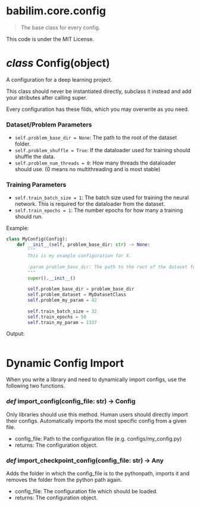 # babilim.core.config

> The base class for every config.

This code is under the MIT License.

# *class* **Config**(object)

A configuration for a deep learning project.

This class should never be instantiated directly, subclass it instead and add your atributes after calling super.


Every configuration has these filds, which you may overwrite as you need.

### Dataset/Problem Parameters
* `self.problem_base_dir = None`: The path to the root of the dataset folder.
* `self.problem_shuffle = True`: If the dataloader used for training should shuffle the data.
* `self.problem_num_threads = 0`: How many threads the dataloader should use. (0 means no multithreading and is most stable)

### Training Parameters
* `self.train_batch_size = 1`: The batch size used for training the neural network. This is required for the dataloader from the dataset.
* `self.train_epochs = 1`: The number epochs for how many a training should run.

Example:
```python
class MyConfig(Config):
    def __init__(self, problem_base_dir: str) -> None:
        """
        This is my example configuration for X.
        
        :param problem_base_dir: The path to the root of the dataset folder.
        """
        super().__init__()
        
        self.problem_base_dir = problem_base_dir
        self.problem_dataset = MyDatasetClass
        self.problem_my_param = 42
        
        self.train_batch_size = 32
        self.train_epochs = 50
        self.train_my_param = 1337
```
Output:
```

```

# Dynamic Config Import

When you write a library and need to dynamically import configs, use the following two functions.

### *def* **import_config**(config_file: str) -> Config

Only libraries should use this method. Human users should directly import their configs.
Automatically imports the most specific config from a given file.

* config_file: Path to the configuration file (e.g. configs/my_config.py)
* returns: The configuration object.


### *def* **import_checkpoint_config**(config_file: str) -> Any

Adds the folder in which the config_file is to the pythonpath, imports it and removes the folder from the python path again.

* config_file: The configuration file which should be loaded.
* returns: The configuration object.


